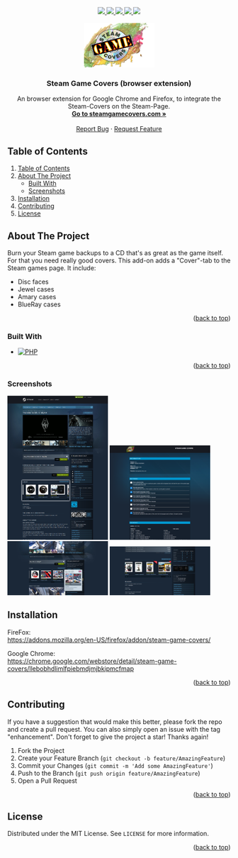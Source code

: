<a name="readme-top"></a>

<div align="center">
  <a href="https://github.com/domidodo/Steam-Game-Covers_BrowserExtension/graphs/contributors">
    <img src="https://img.shields.io/github/contributors/domidodo/Steam-Game-Covers_BrowserExtension.svg?style=for-the-badge">
  </a>
  <a href="https://github.com/domidodo/Steam-Game-Covers_BrowserExtension/network/members">
    <img src="https://img.shields.io/github/forks/domidodo/Steam-Game-Covers_BrowserExtension.svg?style=for-the-badge">
  </a>
  <a href="https://github.com/domidodo/Steam-Game-Covers_BrowserExtension/stargazers">
    <img src="https://img.shields.io/github/stars/domidodo/Steam-Game-Covers_BrowserExtension.svg?style=for-the-badge">
  </a>
  <a href="https://github.com/domidodo/Steam-Game-Covers_BrowserExtension/issues">
    <img src="https://img.shields.io/github/issues/domidodo/Steam-Game-Covers_BrowserExtension.svg?style=for-the-badge">
  </a>
  <a href="https://github.com/domidodo/Steam-Game-Covers_BrowserExtension/blob/main/LICENSE">
    <img src="https://img.shields.io/github/license/domidodo/Steam-Game-Covers_BrowserExtension.svg?style=for-the-badge">
  </a>
  
  <!-- PROJECT LOGO -->
  <br />
  <br />
  <a href="https://github.com/domidodo/Steam-Game-Covers_BrowserExtension">
    <img src="extension/img/logo.png" alt="Logo" width="159" height="100">
  </a>

  <h3 align="center">Steam Game Covers (browser extension)</h3>

  <p align="center">
    An browser extension for Google Chrome and Firefox, to integrate the Steam-Covers on the Steam-Page. 
    <br />
    <a href="https://www.steamgamecovers.com/"><strong>Go to steamgamecovers.com »</strong></a>
    <br />
    <br />
    <a href="https://github.com/domidodo/Steam-Game-Covers_BrowserExtension/issues">Report Bug</a>
    ·
    <a href="https://github.com/domidodo/Steam-Game-Covers_BrowserExtension/issues">Request Feature</a>
  </p>
</div>


## Table of Contents
<!-- TABLE OF CONTENTS -->
<ol>
  <li><a href="#table-of-contents">Table of Contents</a></li>
  <li>
    <a href="#about-the-project">About The Project</a>
    <ul>
      <li><a href="#built-with">Built With</a></li>
      <li><a href="#screenshots">Screenshots</a></li>
    </ul>
  </li>
  <li><a href="#installation">Installation</a></li>
  <li><a href="#contributing">Contributing</a></li>
  <li><a href="#license">License</a></li>
</ol>



<!-- ABOUT THE PROJECT -->
## About The Project

Burn your Steam game backups to a CD that&#39;s as great as the game itself. For that you need really good covers. This add-on adds a &#34;Cover&#34;-tab to the Steam games page. 
It include: 
- Disc faces 
- Jewel cases 
- Amary cases 
- BlueRay cases

<p align="right">(<a href="#readme-top">back to top</a>)</p>



### Built With

* [![PHP][Js]][Js-url]


<p align="right">(<a href="#readme-top">back to top</a>)</p>

### Screenshots

<img src="screenshots/Screenshot highlighting.png" width="45%"></img>
 <img src="screenshots/Settings_English.PNG" width="45%"></img>
 <img src="screenshots/Popup.png" width="45%"></img>
 <img src="screenshots/Bundle.PNG" width="45%"></img>

<!-- GETTING STARTED -->

## Installation

FireFox: <br/>
https://addons.mozilla.org/en-US/firefox/addon/steam-game-covers/


Google Chrome: <br/>
https://chrome.google.com/webstore/detail/steam-game-covers/llebobhdlimlfpiebmdjmjbkipmcfmap

<p align="right">(<a href="#readme-top">back to top</a>)</p>


<!-- CONTRIBUTING -->
## Contributing

If you have a suggestion that would make this better, please fork the repo and create a pull request. You can also simply open an issue with the tag "enhancement".
Don't forget to give the project a star! Thanks again!

1. Fork the Project
2. Create your Feature Branch (`git checkout -b feature/AmazingFeature`)
3. Commit your Changes (`git commit -m 'Add some AmazingFeature'`)
4. Push to the Branch (`git push origin feature/AmazingFeature`)
5. Open a Pull Request

<p align="right">(<a href="#readme-top">back to top</a>)</p>



<!-- LICENSE -->
## License

Distributed under the MIT License. See `LICENSE` for more information.

<p align="right">(<a href="#readme-top">back to top</a>)</p>



<!-- MARKDOWN LINKS & IMAGES -->
<!-- https://www.markdownguide.org/basic-syntax/#reference-style-links -->
[Js]: https://shields.io/badge/JavaScript-F7DF1E?logo=JavaScript&logoColor=000&style=flat-square
[Js-url]: https://wiki.selfhtml.org/wiki/JavaScript
